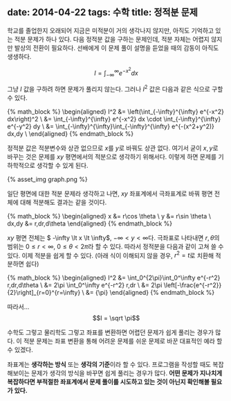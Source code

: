 date: 2014-04-22
tags: 수학
title: 정적분 문제
---
학교를 졸업한지 오래되어 지금은 미적분이 거의 생각나지 않지만, 아직도 기억하고 있는 적분 문제가 하나 있다. 다음 정적분 값을 구하는 문제인데, 적분 자체는 어렵지 않지만 발상의 전환이 필요하다. 선배에게 이 문제 풀이 설명을 듣었을 때의 감동이 아직도 생생하다.

$$I = \int_{-\infty}^{\infty} e^{-x^2} dx $$
<!-- more -->

그냥 $I$ 값을 구하려 하면 문제가 풀리지 않는다. 그러나 $I^2$ 값은 다음과 같은 식으로 구할 수 있다.

{% math_block %}
\begin{aligned}
I^2
&= \left(\int_{-\infty}^{\infty} e^{-x^2} dx\right)^2 \\
&= \int_{-\infty}^{\infty} e^{-x^2} dx \cdot \int_{-\infty}^{\infty} e^{-y^2} dy \\
&= \int_{-\infty}^{\infty}\int_{-\infty}^{\infty} e^{-(x^2+y^2)} dx\,dy \\
\end{aligned}
{% endmath_block %}

정적분 값은 적분변수와 상관 없으므로 $x$를 $y$로 바꿔도 상관 없다. 여기서 굳이 $x, y$로 바꾸는 것은 문제를 $xy$ 평면에서의 적분으로 생각하기 위해서다. 이렇게 하면 문제를 기하학적으로 생각할 수 있게 된다.

{% asset_img graph.png %}

일단 평면에 대한 적분 문제라 생각하고 나면, $xy$ 좌표계에서 극좌표계로 바꿔 평면 전체에 대해 적분해도 결과는 같을 것이다.

{% math_block %}
\begin{aligned}
x &= r\cos \theta \\
y &= r\sin \theta \\
dx\,dy &= r\,dr\,d\theta
\end{aligned}
{% endmath_block %}

$xy$ 평면 전체는 $ -\infty \lt x \lt \infty$, $-\infty \lt y \lt \infty$다. 극좌표로 나타내면 $r, \theta$의 범위는 $0 \le r \lt \infty$, $0 \le \theta \lt 2\pi$라 할 수 있다. 따라서 정적분을 다음과 같이 고쳐 쓸 수 있다. 이제 적분을 쉽게 할 수 있다. (아래 식이 이해되지 않을 경우, $r^2=t$로 치환해 적분하면 쉽다)

{% math_block %}
\begin{aligned}
I^2
&= \int_0^{2\pi}\int_0^\infty e^{-r^2} r\,dr\,d\theta \\
&= 2\pi \int_0^\infty e^{-r^2} r\,dr \\
&= 2\pi \left[-\frac{e^{-r^2}}{2}\right]_{r=0}^{r=\infty} \\
&= {\pi}
\end{aligned}
{% endmath_block %}

따라서...
$$I = \sqrt \pi$$

수학도 그렇고 물리학도 그렇고 좌표를 변환하면 어렵던 문제가 쉽게 풀리는 경우가 많다. 이 적분 문제는 좌표 변환을 통해 어려운 문제를 쉬운 문제로 바꾼 대표적인 예라 할 수 있겠다.

좌표계는 **생각하는 방식** 또는 **생각의 기준**이라 할 수 있다. 프로그램을 작성할 때도 복잡해보이는 문제가 생각의 방식을 바꾸면 쉽게 풀리는 경우가 많다. **어떤 문제가 지나치게 복잡하다면 부적절한 좌표계에서 문제 풀이를 시도하고 있는 것이 아닌지 확인해볼 필요가 있다.**
